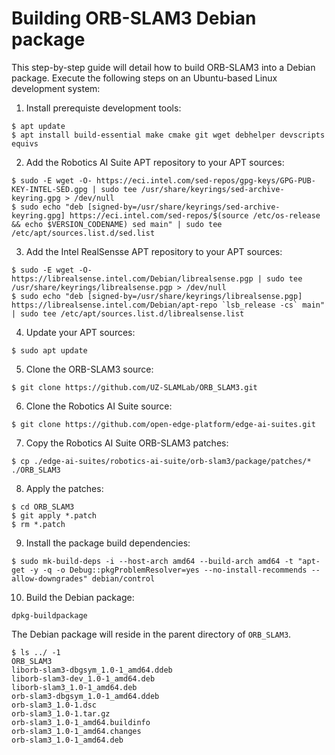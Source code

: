 # Building ORB-SLAM3 Debian package

This step-by-step guide will detail how to build ORB-SLAM3 into a Debian package. Execute the following steps on an Ubuntu-based Linux development system:

1. Install prerequiste development tools:

```
$ apt update
$ apt install build-essential make cmake git wget debhelper devscripts equivs
```

2. Add the Robotics AI Suite APT repository to your APT sources:

```
$ sudo -E wget -O- https://eci.intel.com/sed-repos/gpg-keys/GPG-PUB-KEY-INTEL-SED.gpg | sudo tee /usr/share/keyrings/sed-archive-keyring.gpg > /dev/null
$ sudo echo "deb [signed-by=/usr/share/keyrings/sed-archive-keyring.gpg] https://eci.intel.com/sed-repos/$(source /etc/os-release && echo $VERSION_CODENAME) sed main" | sudo tee /etc/apt/sources.list.d/sed.list
```

3. Add the Intel RealSensse APT repository to your APT sources:

```
$ sudo -E wget -O- https://librealsense.intel.com/Debian/librealsense.pgp | sudo tee /usr/share/keyrings/librealsense.pgp > /dev/null
$ sudo echo "deb [signed-by=/usr/share/keyrings/librealsense.pgp] https://librealsense.intel.com/Debian/apt-repo `lsb_release -cs` main" | sudo tee /etc/apt/sources.list.d/librealsense.list
```

4. Update your APT sources:

```
$ sudo apt update
```

5. Clone the ORB-SLAM3 source:

```
$ git clone https://github.com/UZ-SLAMLab/ORB_SLAM3.git
```

6. Clone the Robotics AI Suite source:

```
$ git clone https://github.com/open-edge-platform/edge-ai-suites.git
```

7. Copy the Robotics AI Suite ORB-SLAM3 patches:

```
$ cp ./edge-ai-suites/robotics-ai-suite/orb-slam3/package/patches/* ./ORB_SLAM3
```

8. Apply the patches:

```
$ cd ORB_SLAM3
$ git apply *.patch
$ rm *.patch
```

9. Install the package build dependencies:

```
$ sudo mk-build-deps -i --host-arch amd64 --build-arch amd64 -t "apt-get -y -q -o Debug::pkgProblemResolver=yes --no-install-recommends --allow-downgrades" debian/control
```

10. Build the Debian package:

```
dpkg-buildpackage
```

The Debian package will reside in the parent directory of `ORB_SLAM3`.

```
$ ls ../ -1
ORB_SLAM3
liborb-slam3-dbgsym_1.0-1_amd64.ddeb
liborb-slam3-dev_1.0-1_amd64.deb
liborb-slam3_1.0-1_amd64.deb
orb-slam3-dbgsym_1.0-1_amd64.ddeb
orb-slam3_1.0-1.dsc
orb-slam3_1.0-1.tar.gz
orb-slam3_1.0-1_amd64.buildinfo
orb-slam3_1.0-1_amd64.changes
orb-slam3_1.0-1_amd64.deb
```


